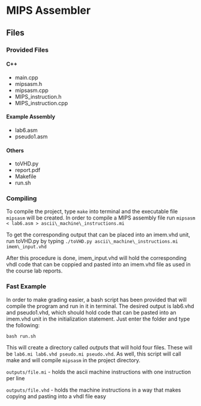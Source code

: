 
# MIPS Assembler

## Files
### Provided Files
#### C++
- main.cpp 
- mipsasm.h
- mipsasm.cpp
- MIPS\_instruction.h
- MIPS\_instruction.cpp
#### Example Assembly    
- lab6.asm
- pseudo1.asm 
#### Others
- toVHD.py 
- report.pdf
- Makefile 
- run.sh   

### Compiling

To compile the project, type `make` into terminal and the executable file
`mipsasm` will be created. In order to compile a MIPS assembly file run
`mipsasm < lab6.asm > ascii\_machine\_instructions.mi`

To get the corresponding output that can be placed into an imem.vhd unit,
run toVHD.py by typing `./toVHD.py ascii\_machine\_instructions.mi 
imem\_input.vhd`

After this procedure is done, imem\_input.vhd will hold the corresponding 
vhdl code that can be coppied and pasted into an imem.vhd file as used in
the course lab reports.

### Fast Example

In order to make grading easier, a bash script has been provided that
will compile the program and run in it in terminal. The desired output
is lab6.vhd and pseudo1.vhd, which should hold code that can be pasted 
into an imem.vhd unit in the initialization statement. Just enter the
folder and type the following:
    
`bash run.sh`

This will create a directory called _outputs_ that will hold four files.
These will be `lab6.mi lab6.vhd pseudo.mi pseudo.vhd`. As well, this script will
call make and will compile `mipsasm` in the project directory.

`outputs/file.mi`
    - holds the ascii machine instructions with one instruction per line

`outputs/file.vhd` 
    - holds the machine instructions in a way that makes copying and pasting
      into a vhdl file easy



